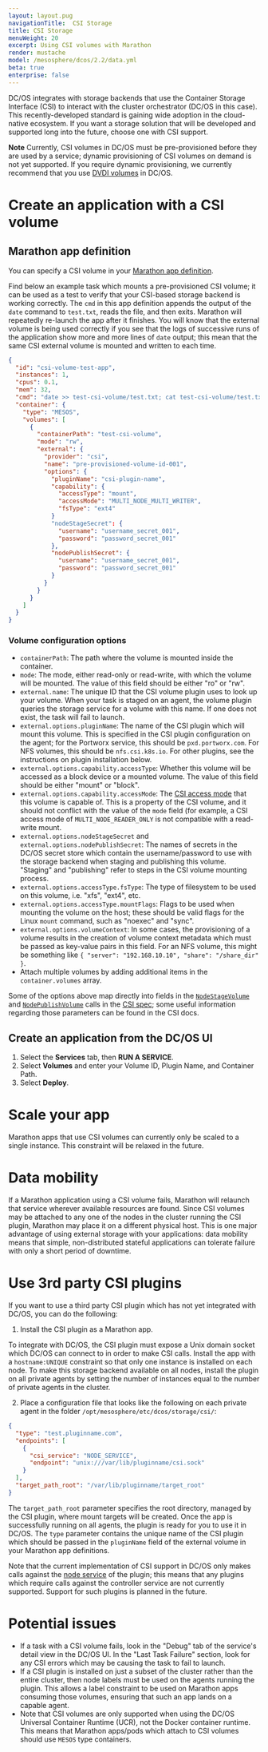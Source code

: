 ```yaml
---
layout: layout.pug
navigationTitle:  CSI Storage
title: CSI Storage
menuWeight: 20
excerpt: Using CSI volumes with Marathon
render: mustache
model: /mesosphere/dcos/2.2/data.yml
beta: true
enterprise: false
---
```


DC/OS integrates with storage backends that use the Container Storage Interface (CSI) to interact with the cluster orchestrator (DC/OS in this case). This recently-developed standard is gaining wide adoption in the cloud-native ecosystem. If you want a storage solution that will be developed and supported long into the future, choose one with CSI support.

**Note** Currently, CSI volumes in DC/OS must be pre-provisioned before they are used by a service; dynamic provisioning of CSI volumes on demand is not yet supported. If you require dynamic provisioning, we currently recommend that you use [DVDI volumes](/mesosphere/dcos/2.2/storage/dvdi/) in DC/OS.
 
# Create an application with a CSI volume

## Marathon app definition

You can specify a CSI volume in your [Marathon app definition](/mesosphere/dcos/2.2/deploying-services/creating-services/).

Find below an example task which mounts a pre-provisioned CSI volume; it can be used as a test to verify that your CSI-based storage backend is working correctly. The `cmd` in this app definition appends the output of the `date` command to `test.txt`, reads the file, and then exits. Marathon will repeatedly re-launch the app after it finishes. You will know that the external volume is being used correctly if you see that the logs of successive runs of the application show more and more lines of `date` output; this mean that the same CSI external volume is mounted and written to each time.

```json
{
  "id": "csi-volume-test-app",
  "instances": 1,
  "cpus": 0.1,
  "mem": 32,
  "cmd": "date >> test-csi-volume/test.txt; cat test-csi-volume/test.txt",
  "container": {
    "type": "MESOS",
    "volumes": [
      {
        "containerPath": "test-csi-volume",
        "mode": "rw",
        "external": {
          "provider": "csi",
          "name": "pre-provisioned-volume-id-001",
          "options": { 
            "pluginName": "csi-plugin-name",
            "capability": {
              "accessType": "mount",
              "accessMode": "MULTI_NODE_MULTI_WRITER",
              "fsType": "ext4"
            }
            "nodeStageSecret": {
              "username": "username_secret_001",
              "password": "password_secret_001"
            },
            "nodePublishSecret": {
              "username": "username_secret_001",
              "password": "password_secret_001"
            }
          }
        }
      }
    ]
  }
}
```

### Volume configuration options

-  `containerPath`: The path where the volume is mounted inside the container.
-  `mode`: The mode, either read-only or read-write, with which the volume will be mounted. The value of this field should be either "ro" or "rw".
-  `external.name`: The unique ID that the CSI volume plugin uses to look up your volume. When your task is staged on an agent, the volume plugin queries the storage service for a volume with this name. If one does not exist, the task will fail to launch.
-  `external.options.pluginName`: The name of the CSI plugin which will mount this volume. This is specified in the CSI plugin configuration on the agent; for the Portworx service, this should be `pxd.portworx.com`. For NFS volumes, this should be `nfs.csi.k8s.io`. For other plugins, see the instructions on plugin installation below.
-  `external.options.capability.accessType`: Whether this volume will be accessed as a block device or a mounted volume. The value of this field should be either "mount" or "block".
-  `external.options.capability.accessMode`: The [CSI access mode](https://github.com/container-storage-interface/spec/blob/master/spec.md) that this volume is capable of. This is a property of the CSI volume, and it should not conflict with the value of the `mode` field (for example, a CSI access mode of `MULTI_NODE_READER_ONLY` is not compatible with a read-write mount.
-  `external.options.nodeStageSecret` and `external.options.nodePublishSecret`: The names of secrets in the DC/OS secret store which contain the username/password to use with the storage backend when staging and publishing this volume. "Staging" and "publishing" refer to steps in the CSI volume mounting process.
-  `external.options.accessType.fsType`: The type of filesystem to be used on this volume, i.e. "xfs", "ext4", etc.
-  `external.options.accessType.mountFlags`: Flags to be used when mounting the volume on the host; these should be valid flags for the Linux `mount` command, such as "noexec" and "sync".
-  `external.options.volumeContext`: In some cases, the provisioning of a volume results in the creation of volume context metadata which must be passed as key-value pairs in this field. For an NFS volume, this might be something like `{ "server": "192.168.10.10", "share": "/share_dir" }`.
-  Attach multiple volumes by adding additional items in the `container.volumes` array.

Some of the options above map directly into fields in the [`NodeStageVolume`](https://github.com/container-storage-interface/spec/blob/master/spec.md#nodestagevolume) and [`NodePublishVolume`](https://github.com/container-storage-interface/spec/blob/master/spec.md#nodepublishvolume) calls in the [CSI spec](https://github.com/container-storage-interface/spec/blob/master/spec.md); some useful information regarding those parameters can be found in the CSI docs.

## Create an application from the DC/OS UI

1. Select the **Services** tab, then **RUN A SERVICE**.
1. Select **Volumes** and enter your Volume ID, Plugin Name, and Container Path.
1. Select **Deploy**.

# Scale your app

Marathon apps that use CSI volumes can currently only be scaled to a single instance. This constraint will be relaxed in the future.

# Data mobility

If a Marathon application using a CSI volume fails, Marathon will relaunch that service wherever available resources are found. Since CSI volumes may be attached to any one of the nodes in the cluster running the CSI plugin, Marathon may place it on a different physical host. This is one major advantage of using external storage with your applications: data mobility means that simple, non-distributed stateful applications can tolerate failure with only a short period of downtime.

# Use 3rd party CSI plugins

If you want to use a third party CSI plugin which has not yet integrated with DC/OS, you can do the following:

1. Install the CSI plugin as a Marathon app. 

To integrate with DC/OS, the CSI plugin must expose a Unix domain socket which DC/OS can connect to in order to make CSI calls. Install the app with a `hostname:UNIQUE` constraint so that only one instance is installed on each node. To make this storage backend available on all nodes, install the plugin on all private agents by setting the number of instances equal to the number of private agents in the cluster.

2. Place a configuration file that looks like the following on each private agent in the folder `/opt/mesosphere/etc/dcos/storage/csi/`:

```json
{
  "type": "test.pluginname.com",
  "endpoints": [
    {
      "csi_service": "NODE_SERVICE",
      "endpoint": "unix:///var/lib/pluginname/csi.sock"
    }
  ],
  "target_path_root": "/var/lib/pluginname/target_root"
}
```

The `target_path_root` parameter specifies the root directory, managed by the CSI plugin, where mount targets will be created. Once the app is successfully running on all agents, the plugin is ready for you to use it in DC/OS. The `type` parameter contains the unique name of the CSI plugin which should be passed in the `pluginName` field of the external volume in your Marathon app definitions.

Note that the current implementation of CSI support in DC/OS only makes calls against the [node service](https://github.com/container-storage-interface/spec/blob/master/spec.md#node-service-rpc) of the plugin; this means that any plugins which require calls against the controller service are not currently supported. Support for such plugins is planned in the future.

# Potential issues

* If a task with a CSI volume fails, look in the "Debug" tab of the service's detail view in the DC/OS UI. In the "Last Task Failure" section, look for any CSI errors which may be causing the task to fail to launch.
* If a CSI plugin is installed on just a subset of the cluster rather than the entire cluster, then node labels must be used on the agents running the plugin. This allows a label constraint to be used on Marathon apps consuming those volumes, ensuring that such an app lands on a capable agent.
* Note that CSI volumes are only supported when using the DC/OS Universal Container Runtime (UCR), not the Docker container runtime. This means that Marathon apps/pods which attach to CSI volumes should use `MESOS` type containers.
